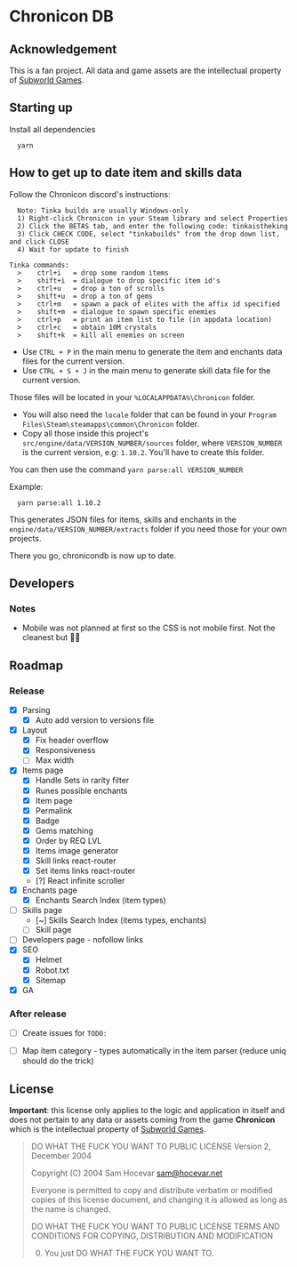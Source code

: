 # Chronicon DB

## Acknowledgement

This is a fan project. All data and game assets are the intellectual property of [Subworld Games](https://www.subworldgames.com/chronicon/).

## Starting up

Install all dependencies
```
  yarn
```

## How to get up to date item and skills data

Follow the Chronicon discord's instructions:
```
  Note: Tinka builds are usually Windows-only
  1) Right-click Chronicon in your Steam library and select Properties
  2) Click the BETAS tab, and enter the following code: tinkaistheking
  3) Click CHECK CODE, select "tinkabuilds" from the drop down list, and click CLOSE
  4) Wait for update to finish
```

```
Tinka commands:
  >    ctrl+i   = drop some random items
  >    shift+i  = dialogue to drop specific item id's
  >    ctrl+u   = drop a ton of scrolls
  >    shift+u  = drop a ton of gems
  >    ctrl+m   = spawn a pack of elites with the affix id specified
  >    shift+m  = dialogue to spawn specific enemies
  >    ctrl+p   = print an item list to file (in appdata location)
  >    ctrl+c   = obtain 10M crystals
  >    shift+k  = kill all enemies on screen
```

- Use `CTRL + P` in the main menu to generate the item and enchants data files for the current version.
- Use `CTRL + S + J` in the main menu to generate skill data file for the current version.

Those files will be located in your `%LOCALAPPDATA%\Chronicon` folder.

- You will also need the `locale` folder that can be found in your `Program Files\Steam\steamapps\common\Chronicon` folder.
- Copy all those inside this project's `src/engine/data/VERSION_NUMBER/sources` folder, where `VERSION_NUMBER` is the current version, e.g: `1.10.2`. You'll have to create this folder.

You can then use the command `yarn parse:all VERSION_NUMBER`

Example:
```
  yarn parse:all 1.10.2
```

This generates JSON files for items, skills and enchants in the `engine/data/VERSION_NUMBER/extracts` folder if you need those for your own projects.

There you go, chronicondb is now up to date.

## Developers

### Notes

- Mobile was not planned at first so the CSS is not mobile first. Not the cleanest but 🤷‍♀️

## Roadmap

### Release

- [x] Parsing
  - [x] Auto add version to versions file
- [x] Layout
  - [x] Fix header overflow
  - [x] Responsiveness
  - [ ] Max width
- [x] Items page
  - [x] Handle Sets in rarity filter
  - [x] Runes possible enchants
  - [x] Item page
  - [x] Permalink
  - [x] Badge
  - [x] Gems matching
  - [x] Order by REQ LVL
  - [x] Items image generator
  - [x] Skill links react-router
  - [x] Set items links react-router
  - [?] React infinite scroller
- [x] Enchants page
  - [x] Enchants Search Index (item types)
- [ ] Skills page
  - [~] Skills Search Index (items types, enchants)
  - [ ] Skill page
- [ ] Developers page - nofollow links
- [x] SEO
  - [x] Helmet
  - [x] Robot.txt
  - [x] Sitemap
- [x] GA

### After release
- [ ] Create issues for `TODO:`
- [ ] Map item category - types automatically in the item parser (reduce uniq should do the trick)



## License

**Important**: this license only applies to the logic and application in itself and does not pertain to any data or assets coming from the game **Chronicon** which is the intellectual property of [Subworld Games](https://www.subworldgames.com/chronicon/).


> DO WHAT THE FUCK YOU WANT TO PUBLIC LICENSE
> Version 2, December 2004
>
> Copyright (C) 2004 Sam Hocevar <sam@hocevar.net>
>
> Everyone is permitted to copy and distribute verbatim or modified
> copies of this license document, and changing it is allowed as long
> as the name is changed.
>
> DO WHAT THE FUCK YOU WANT TO PUBLIC LICENSE
> TERMS AND CONDITIONS FOR COPYING, DISTRIBUTION AND MODIFICATION
>
> 0. You just DO WHAT THE FUCK YOU WANT TO.